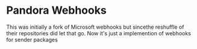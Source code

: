# Pandora Webhooks

This was initially a fork of Microsoft webhooks but sincethe reshuffle of their repositories did let that go. Now it's just a implemention of webhooks for sender packages
